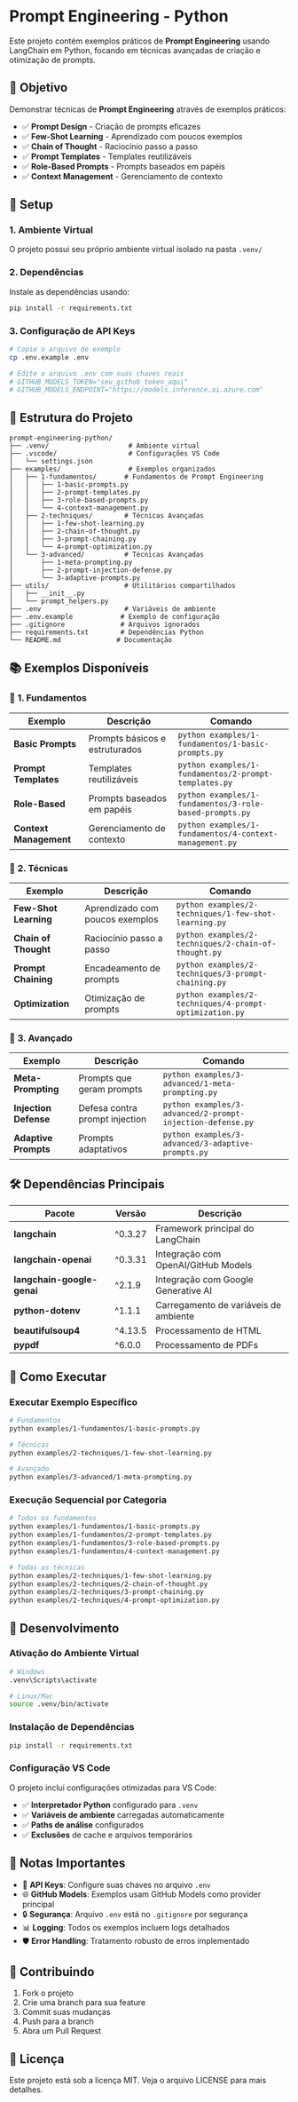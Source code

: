 # Prompt Engineering - Python

Este projeto contém exemplos práticos de **Prompt Engineering** usando LangChain em Python, focando em técnicas avançadas de criação e otimização de prompts.

## 🎯 Objetivo

Demonstrar técnicas de **Prompt Engineering** através de exemplos práticos:

- ✅ **Prompt Design** - Criação de prompts eficazes
- ✅ **Few-Shot Learning** - Aprendizado com poucos exemplos
- ✅ **Chain of Thought** - Raciocínio passo a passo
- ✅ **Prompt Templates** - Templates reutilizáveis
- ✅ **Role-Based Prompts** - Prompts baseados em papéis
- ✅ **Context Management** - Gerenciamento de contexto

## 🚀 Setup

### 1. **Ambiente Virtual**

O projeto possui seu próprio ambiente virtual isolado na pasta `.venv/`

### 2. **Dependências**

Instale as dependências usando:

```bash
pip install -r requirements.txt
```

### 3. **Configuração de API Keys**

```bash
# Copie o arquivo de exemplo
cp .env.example .env

# Edite o arquivo .env com suas chaves reais
# GITHUB_MODELS_TOKEN="seu_github_token_aqui"
# GITHUB_MODELS_ENDPOINT="https://models.inference.ai.azure.com"
```

## 📁 Estrutura do Projeto

```
prompt-engineering-python/
├── .venv/                    # Ambiente virtual
├── .vscode/                  # Configurações VS Code
│   └── settings.json
├── examples/                 # Exemplos organizados
│   ├── 1-fundamentos/       # Fundamentos de Prompt Engineering
│   │   ├── 1-basic-prompts.py
│   │   ├── 2-prompt-templates.py
│   │   ├── 3-role-based-prompts.py
│   │   └── 4-context-management.py
│   ├── 2-techniques/        # Técnicas Avançadas
│   │   ├── 1-few-shot-learning.py
│   │   ├── 2-chain-of-thought.py
│   │   ├── 3-prompt-chaining.py
│   │   └── 4-prompt-optimization.py
│   └── 3-advanced/          # Técnicas Avançadas
│       ├── 1-meta-prompting.py
│       ├── 2-prompt-injection-defense.py
│       └── 3-adaptive-prompts.py
├── utils/                   # Utilitários compartilhados
│   ├── __init__.py
│   └── prompt_helpers.py
├── .env                     # Variáveis de ambiente
├── .env.example            # Exemplo de configuração
├── .gitignore              # Arquivos ignorados
├── requirements.txt        # Dependências Python
└── README.md              # Documentação
```

## 📚 Exemplos Disponíveis

### 🎯 **1. Fundamentos**

| Exemplo                | Descrição                      | Comando                                                 |
| ---------------------- | ------------------------------ | ------------------------------------------------------- |
| **Basic Prompts**      | Prompts básicos e estruturados | `python examples/1-fundamentos/1-basic-prompts.py`      |
| **Prompt Templates**   | Templates reutilizáveis        | `python examples/1-fundamentos/2-prompt-templates.py`   |
| **Role-Based**         | Prompts baseados em papéis     | `python examples/1-fundamentos/3-role-based-prompts.py` |
| **Context Management** | Gerenciamento de contexto      | `python examples/1-fundamentos/4-context-management.py` |

### 🔧 **2. Técnicas**

| Exemplo               | Descrição                       | Comando                                                 |
| --------------------- | ------------------------------- | ------------------------------------------------------- |
| **Few-Shot Learning** | Aprendizado com poucos exemplos | `python examples/2-techniques/1-few-shot-learning.py`   |
| **Chain of Thought**  | Raciocínio passo a passo        | `python examples/2-techniques/2-chain-of-thought.py`    |
| **Prompt Chaining**   | Encadeamento de prompts         | `python examples/2-techniques/3-prompt-chaining.py`     |
| **Optimization**      | Otimização de prompts           | `python examples/2-techniques/4-prompt-optimization.py` |

### 🚀 **3. Avançado**

| Exemplo               | Descrição                      | Comando                                                    |
| --------------------- | ------------------------------ | ---------------------------------------------------------- |
| **Meta-Prompting**    | Prompts que geram prompts      | `python examples/3-advanced/1-meta-prompting.py`           |
| **Injection Defense** | Defesa contra prompt injection | `python examples/3-advanced/2-prompt-injection-defense.py` |
| **Adaptive Prompts**  | Prompts adaptativos            | `python examples/3-advanced/3-adaptive-prompts.py`         |

## 🛠️ Dependências Principais

| Pacote                     | Versão  | Descrição                             |
| -------------------------- | ------- | ------------------------------------- |
| **langchain**              | ^0.3.27 | Framework principal do LangChain      |
| **langchain-openai**       | ^0.3.31 | Integração com OpenAI/GitHub Models   |
| **langchain-google-genai** | ^2.1.9  | Integração com Google Generative AI   |
| **python-dotenv**          | ^1.1.1  | Carregamento de variáveis de ambiente |
| **beautifulsoup4**         | ^4.13.5 | Processamento de HTML                 |
| **pypdf**                  | ^6.0.0  | Processamento de PDFs                 |

## 🎯 Como Executar

### **Executar Exemplo Específico**

```bash
# Fundamentos
python examples/1-fundamentos/1-basic-prompts.py

# Técnicas
python examples/2-techniques/1-few-shot-learning.py

# Avançado
python examples/3-advanced/1-meta-prompting.py
```

### **Execução Sequencial por Categoria**

```bash
# Todos os fundamentos
python examples/1-fundamentos/1-basic-prompts.py
python examples/1-fundamentos/2-prompt-templates.py
python examples/1-fundamentos/3-role-based-prompts.py
python examples/1-fundamentos/4-context-management.py

# Todas as técnicas
python examples/2-techniques/1-few-shot-learning.py
python examples/2-techniques/2-chain-of-thought.py
python examples/2-techniques/3-prompt-chaining.py
python examples/2-techniques/4-prompt-optimization.py
```

## 🧪 Desenvolvimento

### **Ativação do Ambiente Virtual**

```bash
# Windows
.venv\Scripts\activate

# Linux/Mac
source .venv/bin/activate
```

### **Instalação de Dependências**

```bash
pip install -r requirements.txt
```

### **Configuração VS Code**

O projeto inclui configurações otimizadas para VS Code:

- ✅ **Interpretador Python** configurado para `.venv`
- ✅ **Variáveis de ambiente** carregadas automaticamente
- ✅ **Paths de análise** configurados
- ✅ **Exclusões** de cache e arquivos temporários

## 📝 Notas Importantes

- 🔑 **API Keys**: Configure suas chaves no arquivo `.env`
- 🌐 **GitHub Models**: Exemplos usam GitHub Models como provider principal
- 🔒 **Segurança**: Arquivo `.env` está no `.gitignore` por segurança
- 📊 **Logging**: Todos os exemplos incluem logs detalhados
- 🛡️ **Error Handling**: Tratamento robusto de erros implementado

## 🤝 Contribuindo

1. Fork o projeto
2. Crie uma branch para sua feature
3. Commit suas mudanças
4. Push para a branch
5. Abra um Pull Request

## 📄 Licença

Este projeto está sob a licença MIT. Veja o arquivo LICENSE para mais detalhes.
